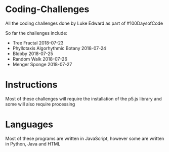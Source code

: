 # Coding-Challenges
All the coding challenges done by Luke Edward as part of #100DaysofCode

So far the challenges include:

- Tree Fractal 2018-07-23
- Phyllotaxis Algorhythmic Botany 2018-07-24
- Blobby 2018-07-25
- Random Walk 2018-07-26
- Menger Sponge 2018-07-27

# Instructions
Most of these challenges will require the installation of the p5.js library and some will also require processing

# Languages
Most of these programs are written in JavaScript, however some are written in Python, Java and HTML
